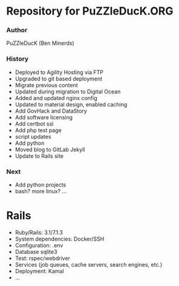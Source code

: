# Repository for PuZZleDucK.ORG

### Author

PuZZleDucK (Ben Minerds)

### History

- Deployed to Agility Hosting via FTP
- Upgraded to git based deployment
- Migrate previous content
- Updated during migration to Digital Ocean
- Added and updated nginx config
- Updated to material design, enabled caching
- Add GovHack and DataStory
- Add software licensing
- Add certbot ssl
- Add php test page
- script updates
- Add python
- Moved blog to GitLab Jekyll
- Update to Rails site

### Next

- Add python projects
- bash? more linux? ...


# Rails

* Ruby/Rails: 3.1/7.1.3
* System dependencies: Docker/SSH
* Configuration: .env
* Database sqlite3
* Test: rspec/webdriver
* Services (job queues, cache servers, search engines, etc.)
* Deployment: Kamal
* ...
